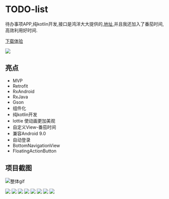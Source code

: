 # TODO-list

待办事项APP,纯kotlin开发,接口是鸿洋大大提供的,[地址](http://www.wanandroid.com/blog/show/2),并且我还加入了番茄时间,高效利用好时间.

[下载体验](/pic/app-release.apk)

![](http://olg7c0d2n.bkt.clouddn.com/18-8-28/11906890.jpg)

## 亮点

- MVP
- Retrofit
- RxAndroid
- RxJava
- Gson
- 组件化
- 纯kotlin开发
- lottie 使动画更加美观
- 自定义View-番茄时间
- 兼容Android 9.0
- 自动登录
- BottomNavigationView
- FloatingActionButton

## 项目截图

![整体gif](/pic/all.gif)

![](/pic/pic1.png)
![](/pic/pic2.png)
![](/pic/pic3.png)
![](/pic/pic8.png)
![](/pic/pic4.png)
![](/pic/pic5.png)
![](/pic/pic6.png)
![](/pic/pic7.png)
